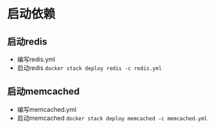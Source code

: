 # 启动依赖

## 启动redis
- 编写redis.yml
- 启动redis
`docker stack deploy redis -c redis.yml`

## 启动memcached
- 编写memcached.yml
- 启动memcached
`docker stack deploy memcached -c memcached.yml`